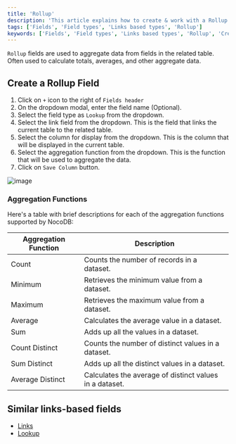 ```yaml
---
title: 'Rollup'
description: 'This article explains how to create & work with a Rollup field.'
tags: ['Fields', 'Field types', 'Links based types', 'Rollup']
keywords: ['Fields', 'Field types', 'Links based types', 'Rollup', 'Create rollup field']
---
```



`Rollup` fields are used to aggregate data from fields in the related table. Often used to calculate totals, averages, and other aggregate data.

## Create a Rollup Field
1. Click on `+` icon to the right of `Fields header`
2. On the dropdown modal, enter the field name (Optional).
3. Select the field type as `Lookup` from the dropdown.
4. Select the link field from the dropdown. This is the field that links the current table to the related table.
5. Select the column for display from the dropdown. This is the column that will be displayed in the current table.
6. Select the aggregation function from the dropdown. This is the function that will be used to aggregate the data.
7. Click on `Save Column` button.

![image](/img/v2/fields/types/rollup.png)

### Aggregation Functions
Here's a table with brief descriptions for each of the aggregation functions supported by NocoDB:

| Aggregation Function | Description                                             |
|----------------------|---------------------------------------------------------|
| Count                | Counts the number of records in a dataset.              |
| Minimum              | Retrieves the minimum value from a dataset.             |
| Maximum              | Retrieves the maximum value from a dataset.             |
| Average              | Calculates the average value in a dataset.              |
| Sum                  | Adds up all the values in a dataset.                    |
| Count Distinct       | Counts the number of distinct values in a dataset.      |
| Sum Distinct         | Adds up all the distinct values in a dataset.           |
| Average Distinct     | Calculates the average of distinct values in a dataset. |

## Similar links-based fields
- [Links](010.links.md)
- [Lookup](020.lookup.md)